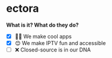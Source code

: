 # ectora

**What is it? What do they do?**

- [x] 🙋‍♀️ We make cool apps
- [x] 😊 We make IPTV fun and accessible
- [ ] ❌ Closed-source is in our DNA
